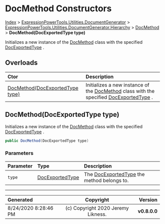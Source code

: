 ﻿# DocMethod Constructors

[Index](../index.md) > [ExpressionPowerTools.Utilities.DocumentGenerator](ExpressionPowerTools.Utilities.DocumentGenerator.a.md) > [ExpressionPowerTools.Utilities.DocumentGenerator.Hierarchy](ExpressionPowerTools.Utilities.DocumentGenerator.Hierarchy.n.md) > [DocMethod](ExpressionPowerTools.Utilities.DocumentGenerator.Hierarchy.DocMethod.cs.md) > **DocMethod(DocExportedType type)**

Initializes a new instance of the [DocMethod](ExpressionPowerTools.Utilities.DocumentGenerator.Hierarchy.DocMethod.cs.md) class with
            the specified [DocExportedType](ExpressionPowerTools.Utilities.DocumentGenerator.Hierarchy.DocExportedType.cs.md) .

## Overloads

| Ctor | Description |
| :-- | :-- |
| [DocMethod(DocExportedType type)](#docmethoddocexportedtype-type) | Initializes a new instance of the [DocMethod](ExpressionPowerTools.Utilities.DocumentGenerator.Hierarchy.DocMethod.cs.md) class with            the specified [DocExportedType](ExpressionPowerTools.Utilities.DocumentGenerator.Hierarchy.DocExportedType.cs.md) . |

## DocMethod(DocExportedType type)

Initializes a new instance of the [DocMethod](ExpressionPowerTools.Utilities.DocumentGenerator.Hierarchy.DocMethod.cs.md) class with
            the specified [DocExportedType](ExpressionPowerTools.Utilities.DocumentGenerator.Hierarchy.DocExportedType.cs.md) .

```csharp
public DocMethod(DocExportedType type)
```

### Parameters

| Parameter | Type | Description |
| :-- | :-- | :-- |
| `type` | [DocExportedType](ExpressionPowerTools.Utilities.DocumentGenerator.Hierarchy.DocExportedType.cs.md) | The [DocExportedType](ExpressionPowerTools.Utilities.DocumentGenerator.Hierarchy.DocExportedType.cs.md) the method belongs to. |



---

| Generated | Copyright | Version |
| :-- | :-: | --: |
| 8/24/2020 8:28:46 PM | (c) Copyright 2020 Jeremy Likness. | **v0.8.0.0** |
